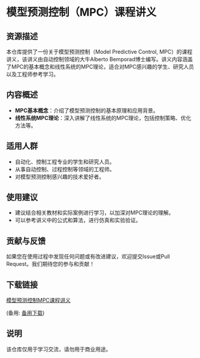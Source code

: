 # 模型预测控制（MPC）课程讲义

## 资源描述

本仓库提供了一份关于模型预测控制（Model Predictive Control, MPC）的课程讲义，该讲义由自动控制领域的大牛Alberto Bemporad博士编写。讲义内容涵盖了MPC的基本概念和线性系统的MPC理论，适合对MPC感兴趣的学生、研究人员以及工程师参考学习。

## 内容概述

- **MPC基本概念**：介绍了模型预测控制的基本原理和应用背景。
- **线性系统MPC理论**：深入讲解了线性系统的MPC理论，包括控制策略、优化方法等。

## 适用人群

- 自动化、控制工程专业的学生和研究人员。
- 从事自动控制、过程控制等领域的工程师。
- 对模型预测控制感兴趣的技术爱好者。

## 使用建议

- 建议结合相关教材和实际案例进行学习，以加深对MPC理论的理解。
- 可以参考讲义中的公式和算法，进行仿真和实验验证。

## 贡献与反馈

如果您在使用过程中发现任何问题或有改进建议，欢迎提交Issue或Pull Request。我们期待您的参与和贡献！

## 下载链接
[模型预测控制MPC课程讲义](https://pan.quark.cn/s/5003a1859a39) 

(备用: [备用下载](https://pan.baidu.com/s/1ov3I_C4y1_YnumPnYfv6Hw?pwd=1234))

## 说明

该仓库仅用于学习交流，请勿用于商业用途。
